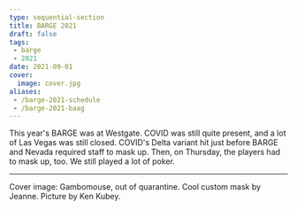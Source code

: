 ```yaml
---
type: sequential-section
title: BARGE 2021
draft: false
tags:
 - barge
 - 2021
date: 2021-09-01
cover:
  image: cover.jpg
aliases:
 - /barge-2021-schedule
 - /barge-2021-baag
---
```


This year's BARGE was at Westgate.  COVID was still quite present, and a lot of
Las Vegas was still closed.  COVID's Delta variant hit just before BARGE
and Nevada required staff to mask up.  Then, on Thursday, the players had to mask up, too.
We still played a lot of poker.

-----

Cover image: Gambomouse, out of quarantine. Cool custom mask by Jeanne.
Picture by Ken Kubey.

